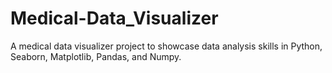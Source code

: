 # Medical-Data_Visualizer
A medical data visualizer project to showcase data analysis skills in Python, Seaborn, Matplotlib, Pandas, and Numpy.
